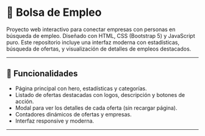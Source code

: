 # 📌 Bolsa de Empleo

Proyecto web interactivo para conectar empresas con personas en búsqueda de empleo. Diseñado con HTML, CSS (Bootstrap 5) y JavaScript puro. Este repositorio incluye una interfaz moderna con estadísticas, búsqueda de ofertas, y visualización de detalles de empleos destacados.

---

## 🎯 Funcionalidades

- Página principal con hero, estadísticas y categorías.
- Listado de ofertas destacadas con logos, descripción y botones de acción.
- Modal para ver los detalles de cada oferta (sin recargar página).
- Contadores dinámicos de ofertas y empresas.
- Interfaz responsive y moderna.

---

